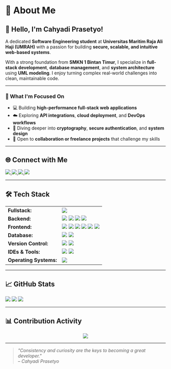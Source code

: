 # 💫 About Me

## 👋 Hello, I'm Cahyadi Prasetyo!

A dedicated **Software Engineering student** at **Universitas Maritim Raja Ali Haji (UMRAH)** with a passion for building **secure, scalable, and intuitive web-based systems**.

With a strong foundation from **SMKN 1 Bintan Timur**, I specialize in **full-stack development**, **database management**, and **system architecture** using **UML modeling**. I enjoy turning complex real-world challenges into clean, maintainable code.

---

### 🚀 What I'm Focused On
- 💻 Building **high-performance full-stack web applications**
- ☁️ Exploring **API integrations**, **cloud deployment**, and **DevOps workflows**
- 🔐 Diving deeper into **cryptography**, **secure authentication**, and **system design**
- 🤝 Open to **collaboration or freelance projects** that challenge my skills

---

## 🌐 Connect with Me

<p align="judtify">
  <a href="https://linkedin.com/in/CahyadiPrasetyo">
    <img src="https://img.shields.io/badge/LinkedIn-Connect-blue?style=for-the-badge&logo=linkedin&logoColor=white"/>
  </a>
  <a href="mailto:cahyadi.informatics@gmail.com">
    <img src="https://img.shields.io/badge/Gmail-Message-red?style=for-the-badge&logo=gmail&logoColor=white"/>
  </a>
  <a href="https://github.com/cahyadi240105">
    <img src="https://img.shields.io/badge/GitHub-Portfolio-black?style=for-the-badge&logo=github"/>
  </a>
  <a href="https://instagram.com/cahyadi_p24">
    <img src="https://img.shields.io/badge/Instagram-Daily Life-E4405F?style=for-the-badge&logo=instagram&logoColor=white"/>
  </a>
</p>

---

## 🛠️ Tech Stack

<table>
  <tr>
    <td><strong>Fullstack:</strong></td>
    <td>
      <img src="https://img.shields.io/badge/Laravel-FF2D20?style=for-the-badge&logo=laravel&logoColor=white" />
    </td>
  </tr>
  <tr>
    <td><strong>Backend:</strong></td>
    <td>
      <img src="https://img.shields.io/badge/PHP-777BB4?style=for-the-badge&logo=php&logoColor=white" />
      <img src="https://img.shields.io/badge/Node.js-339933?style=for-the-badge&logo=node.js&logoColor=white" />
      <img src="https://img.shields.io/badge/Python-3776AB?style=for-the-badge&logo=python&logoColor=white" />
      <img src="https://img.shields.io/badge/Java-007396?style=for-the-badge&logo=java&logoColor=white" />
    </td>
  </tr>
  <tr>
    <td><strong>Frontend:</strong></td>
    <td>
      <img src="https://img.shields.io/badge/HTML5-E34F26?style=for-the-badge&logo=html5&logoColor=white" />
      <img src="https://img.shields.io/badge/Vite-646CFF?style=for-the-badge&logo=vite&logoColor=white" />
      <img src="https://img.shields.io/badge/CSS3-1572B6?style=for-the-badge&logo=css3&logoColor=white" />
      <img src="https://img.shields.io/badge/JavaScript-F7DF1E?style=for-the-badge&logo=javascript&logoColor=black" />
      <img src="https://img.shields.io/badge/Bootstrap-7952B3?style=for-the-badge&logo=bootstrap&logoColor=white" />
      <img src="https://img.shields.io/badge/Tailwind_CSS-06B6D4?style=for-the-badge&logo=tailwind-css&logoColor=white" />
    </td>
  </tr>
  <tr>
    <td><strong>Database:</strong></td>
    <td>
      <img src="https://img.shields.io/badge/MySQL-4479A1?style=for-the-badge&logo=mysql&logoColor=white" />
      <img src="https://img.shields.io/badge/MariaDB-003545?style=for-the-badge&logo=mariadb&logoColor=white" />
    </td>
  </tr>
  <tr>
    <td><strong>Version Control:</strong></td>
    <td>
      <img src="https://img.shields.io/badge/Git-F05032?style=for-the-badge&logo=git&logoColor=white" />
      <img src="https://img.shields.io/badge/GitHub-181717?style=for-the-badge&logo=github&logoColor=white" />
    </td>
  </tr>
  <tr>
    <td><strong>IDEs & Tools:</strong></td>
    <td>
      <img src="https://img.shields.io/badge/VS_Code-007ACC?style=for-the-badge&logo=visual-studio-code&logoColor=white" />
      <img src="https://img.shields.io/badge/Figma-F24E1E?style=for-the-badge&logo=figma&logoColor=white" />
    </td>
  </tr>
<!--   <tr>
    <td><strong>Security:</strong></td>
    <td>
      <img src="https://img.shields.io/badge/Cryptography-000000?style=for-the-badge&logo=lock&logoColor=white" />
      <img src="https://img.shields.io/badge/AES%2FGCM-blue?style=for-the-badge" />
      <img src="https://img.shields.io/badge/Ed25519-orange?style=for-the-badge" />
      <img src="https://img.shields.io/badge/SHA3--256-4b0082?style=for-the-badge" />
    </td>
  </tr> -->
  <tr>
    <td><strong>Operating Systems:</strong></td>
    <td>
      <img src="https://img.shields.io/badge/Windows-0078D6?style=for-the-badge&logo=windows&logoColor=white" />
    </td>
  </tr>
</table>

---

## 📈 GitHub Stats

<div align="justify">
  <img src="https://github-readme-stats.vercel.app/api?username=cahyadi240105&theme=react&hide_border=true&include_all_commits=true&count_private=true"/>
  <img src="https://github-readme-streak-stats.herokuapp.com/?user=cahyadi240105&theme=react&hide_border=true"/>
  <img src="https://github-readme-stats.vercel.app/api/top-langs/?username=cahyadi240105&theme=react&hide_border=true&layout=compact"/>
</div>

---

## 📊 Contribution Activity

<div align="center">
  <img src="https://github-readme-activity-graph.vercel.app/graph?username=cahyadi240105&theme=react-dark&hide_border=true&area=true&radius=10"/>
</div>

---

> *"Consistency and curiosity are the keys to becoming a great developer."*  
> – *Cahyadi Prasetyo*
